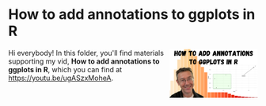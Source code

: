 # How to add annotations to ggplots in R
[<img src="annotate thumb.png" align="right" height="100" />](<https://youtu.be/ugASzxMoheA>)

Hi everybody! In this folder, you'll find materials supporting my vid, **How to add annotations to ggplots in R**, which you can find at <https://youtu.be/ugASzxMoheA>. 

